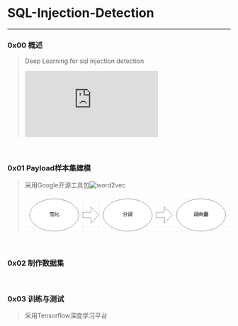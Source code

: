 # SQL-Injection-Detection

***
### 0x00 概述
> Deep Learning for sql injection detection
>
> ![三种特征向量对深度学习攻击检测的影响(360安全客)](http://www.360zhijia.com/360anquanke/286379.html)
<br/>

### 0x01 Payload样本集建模
> 采用Google开源工具包![word2vec](https://github.com/wangjinglian/blog/issues/3)
> 
> ![CBOW](/img/0x02.png)
<br/>

### 0x02 制作数据集
>
<br/>

### 0x03 训练与测试
> 采用Tensorflow深度学习平台
